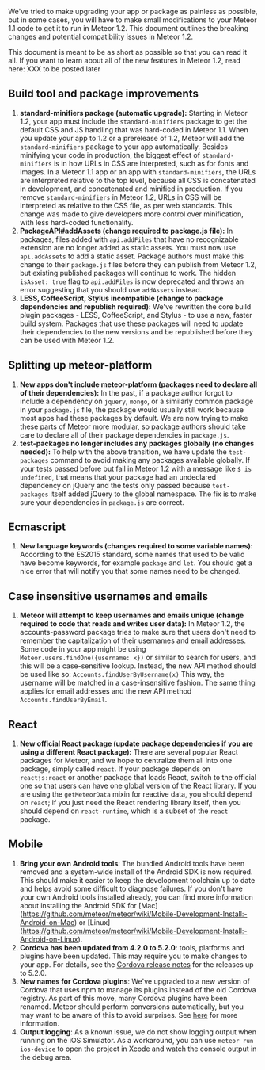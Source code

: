 We've tried to make upgrading your app or package as painless as possible, but in some cases, you will have to make small modifications to your Meteor 1.1 code to get it to run in Meteor 1.2.  This document outlines the breaking changes and potential compatibility issues in Meteor 1.2.

This document is meant to be as short as possible so that you can read it all. If you want to learn about all of the new features in Meteor 1.2, read here: XXX to be posted later

## Build tool and package improvements

1. **standard-minifiers package (automatic upgrade):** Starting in Meteor 1.2,  your app must include the `standard-minifiers` package to get the default CSS and JS handling that was hard-coded in Meteor 1.1.  When you update your app to 1.2 or a prerelease of 1.2, Meteor will add the `standard-minifiers` package to your app automatically.  Besides minifying your code in production, the biggest effect of `standard-minifiers` is in how URLs in CSS are interpreted, such as for fonts and images.  In a Meteor 1.1 app or an app with `standard-minifiers`, the URLs are interpreted relative to the top level, because all CSS is concatenated in development, and concatenated and minified in production.  If you remove `standard-minifiers` in Meteor 1.2, URLs in CSS will be interpreted as relative to the CSS file, as per web standards.  This change was made to give developers more control over minification, with less hard-coded functionality.
2. **PackageAPI#addAssets (change required to package.js file):** In packages, files added with `api.addFiles` that have no recognizable extension are no longer added as static assets.  You must now use `api.addAssets` to add a static asset.  Package authors must make this change to their `package.js` files before they can publish from Meteor 1.2, but existing published packages will continue to work. The hidden `isAsset: true` flag to `api.addFiles` is now deprecated and throws an error suggesting that you should use `addAssets` instead.
3. **LESS, CoffeeScript, Stylus incompatible (change to package dependencies and republish required):** We've rewritten the core build plugin packages - LESS, CoffeeScript, and Stylus - to use a new, faster build system.  Packages that use these packages will need to update their dependencies to the new versions and be republished before they can be used with Meteor 1.2.

## Splitting up meteor-platform

1. **New apps don't include meteor-platform (packages need to declare all of their dependencies):** In the past, if a package author forgot to include a dependency on `jquery`, `mongo`, or a similarly common package in your `package.js` file, the package would usually still work because most apps had these packages by default. We are now trying to make these parts of Meteor more modular, so package authors should take care to declare all of their package dependencies in `package.js`.
2. **test-packages no longer includes any packages globally (no changes needed):** To help with the above transition, we have update the `test-packages` command to avoid making any packages available globally. If your tests passed before but fail in Meteor 1.2 with a message like `$ is undefined`, that means that your package had an undeclared dependency on jQuery and the tests only passed because `test-packages` itself added jQuery to the global namespace. The fix is to make sure your dependencies in `package.js` are correct.

## Ecmascript

1. **New language keywords (changes required to some variable names):** According to the ES2015 standard, some names that used to be valid have become keywords, for example `package` and `let`. You should get a nice error that will notify you that some names need to be changed.

## Case insensitive usernames and emails

1. **Meteor will attempt to keep usernames and emails unique (change required to code that reads and writes user data):** In Meteor 1.2, the accounts-password package tries to make sure that users don't need to remember the capitalization of their usernames and email addresses. Some code in your app might be using `Meteor.users.findOne({username: x})` or similar to search for users, and this will be a case-sensitive lookup. Instead, the new API method should be used like so: `Accounts.findUserByUsername(x)` This way, the username will be matched in a case-insensitive fashion. The same thing applies for email addresses and the new API method `Accounts.findUserByEmail`.

## React

1. **New official React package (update package dependencies if you are using a different React package):** There are several popular React packages for Meteor, and we hope to centralize them all into one package, simply called `react`. If your package depends on `reactjs:react` or another package that loads React, switch to the official one so that users can have one global version of the React library. If you are using the `getMeteorData` mixin for reactive data, you should depend on `react`; if you just need the React rendering library itself, then you should depend on `react-runtime`, which is a subset of the `react` package.

## Mobile

1. **Bring your own Android tools**: The bundled Android tools have been removed and a system-wide install of the Android SDK is now required. This should make it easier to keep the development toolchain up to date and helps avoid some difficult to diagnose failures. If you don't have your own Android tools installed already, you can find more information about installing the Android SDK for [Mac] (https://github.com/meteor/meteor/wiki/Mobile-Development-Install:-Android-on-Mac) or [Linux] (https://github.com/meteor/meteor/wiki/Mobile-Development-Install:-Android-on-Linux).
2. **Cordova has been updated from 4.2.0 to 5.2.0**: tools, platforms and plugins have been updated. This may require you to make changes to your app. For details, see the [Cordova release notes](https://cordova.apache.org/#news) for the releases up to 5.2.0.
2. **New names for Cordova plugins**: We've upgraded to a new version of Cordova that uses npm to manage its plugins instead of the old Cordova registry. As part of this move, many Cordova plugins have been renamed. Meteor should perform conversions automatically, but you may want to be aware of this to avoid surprises. See [here](https://cordova.apache.org/announcements/2015/04/21/plugins-release-and-move-to-npm.html) for more information.
3. **Output logging**: As a known issue, we do not show logging output when running on the iOS Simulator. As a workaround, you can use `meteor run ios-device` to open the project in Xcode and watch the console output in the debug area.
